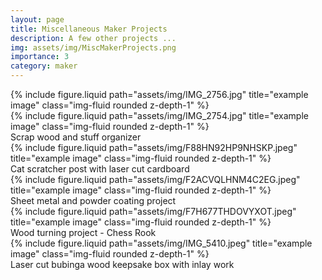 ```yaml
---
layout: page
title: Miscellaneous Maker Projects
description: A few other projects ...
img: assets/img/MiscMakerProjects.png
importance: 3
category: maker
---
```


<div class="row justify-content-sm-center">
    <div class="col-sm mt-3 mt-md-0">
        {% include figure.liquid path="assets/img/IMG_2756.jpg" title="example image" class="img-fluid rounded z-depth-1" %}
    </div>
    <div class="col-sm mt-3 mt-md-0">
        {% include figure.liquid path="assets/img/IMG_2754.jpg" title="example image" class="img-fluid rounded z-depth-1" %}
    </div>
</div>
<div class="caption">
    Scrap wood and stuff organizer
</div>

<div class="row justify-content-sm-center">
    <div class="col-sm mt-3 mt-md-0">
        {% include figure.liquid path="assets/img/F88HN92HP9NHSKP.jpeg" title="example image" class="img-fluid rounded z-depth-1" %}
        </div>
 </div>
<div class="caption">
    Cat scratcher post with laser cut cardboard
 </div>

<div class="row justify-content-sm-center">
    <div class="col-sm mt-3 mt-md-0">
        {% include figure.liquid path="assets/img/F2ACVQLHNM4C2EG.jpeg" title="example image" class="img-fluid rounded z-depth-1" %}
        </div>
</div>
<div class="caption">
    Sheet metal and powder coating project
 </div>

<div class="row justify-content-sm-center">
    <div class="col-sm mt-3 mt-md-0">
        {% include figure.liquid path="assets/img/F7H677THDOVYXOT.jpeg" title="example image" class="img-fluid rounded z-depth-1" %}
        </div>
</div>
<div class="caption">
   Wood turning project - Chess Rook
</div>
   
<div class="row justify-content-sm-center">
    <div class="col-sm mt-3 mt-md-0">
        {% include figure.liquid path="assets/img/IMG_5410.jpeg" title="example image" class="img-fluid rounded z-depth-1" %}
        </div>
</div>
<div class="caption">
    Laser cut bubinga wood keepsake box with inlay work
 </div>
